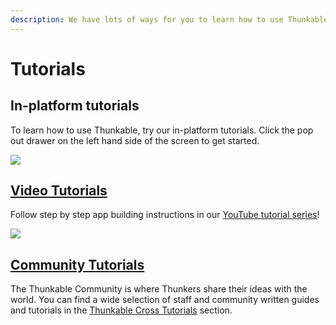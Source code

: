 ```yaml
---
description: We have lots of ways for you to learn how to use Thunkable.
---
```


# Tutorials

## In-platform tutorials

To learn how to use Thunkable, try our in-platform tutorials. Click the pop out drawer on the left hand side of the screen to get started.

![](../.gitbook/assets/thunkable-docs-exhibits-37%20%281%29.png)

## [Video Tutorials](https://www.youtube.com/watch?v=YrONgW8udmM&list=PLB89L9PPGIrwpd62eYs6iOsHpjYboyuZE)

Follow step by step app building instructions in our [YouTube tutorial series](https://www.youtube.com/watch?v=YrONgW8udmM&list=PLB89L9PPGIrwpd62eYs6iOsHpjYboyuZE)!

![](../.gitbook/assets/thunkable-docs-exhibits-38.png)

## [Community Tutorials](https://community.thunkable.com/c/thunkable-cross-tutorials)

The Thunkable Community is where Thunkers share their ideas with the world. You can find a wide selection of staff and community written guides and tutorials in the [Thunkable Cross Tutorials](https://community.thunkable.com/c/thunkable-cross-tutorials) section.

